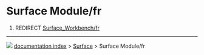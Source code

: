 # Surface Module/fr
1.  REDIRECT [Surface_Workbench/fr](Surface_Workbench/fr.md)



---
![](images/Button_right.svg) [documentation index](../README.md) > [Surface](Surface_Workbench.md) > Surface Module/fr
